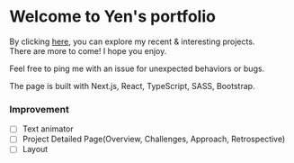 # Welcome to Yen's portfolio

By clicking [here](https://yen-han.github.io/), you can explore my recent & interesting projects.  
There are more to come! I hope you enjoy.

Feel free to ping me with an issue for unexpected behaviors or bugs.

The page is built with Next.js, React, TypeScript, SASS, Bootstrap.

### Improvement

- [ ] Text animator
- [ ] Project Detailed Page(Overview, Challenges, Approach, Retrospective)
- [ ] Layout

